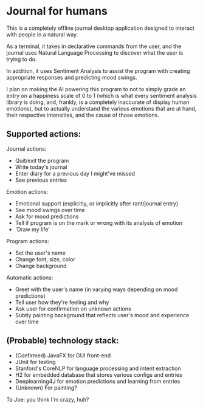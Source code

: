 # Journal for humans

This is a completely offline journal desktop application designed to interact with people in a natural way.

As a terminal, it takes in declarative commands from the user, and the journal uses Natural Language Processing to discover what the user is trying to do.

In addition, it uses Sentiment Analysis to assist the program with creating appropriate responses and predicting mood swings.

I plan on making the AI powering this program to not to simply grade an entry on a happiness scale of 0 to 1 (which is what every sentiment analysis library is doing, and, frankly, is a completely inaccurate of display human emotions), but to actually understand the various emotions that are at hand, their respective intensities, and the cause of those emotions.

## Supported actions:
Journal actions:
* Quit/exit the program
* Write today's journal
* Enter diary for a previous day I might've missed
* See previous entries

Emotion actions:
* Emotional support (explicitly, or implicitly after rant/journal entry)
* See mood swings over time
* Ask for mood predictions
* Tell if program is on the mark or wrong with its analysis of emotion
* 'Draw my life'

Program actions:
* Set the user's name
* Change font, size, color
* Change background

Automatic actions:
* Greet with the user's name (in varying ways depending on mood predictions)
* Tell user how they're feeling and why
* Ask user for confirmation on unknown actions
* Subtly painting background that reflects user's mood and experience over time

## (Probable) technology stack:
* (Confirmed) JavaFX for GUI front-end
* JUnit for testing
* Stanford's CoreNLP for language processing and intent extraction
* H2 for embedded database that stores various configs and entries
* Deeplearning4J for emotion predictions and learning from entries
* (Unknown) For painting?

To Joe: you think I'm crazy, huh?